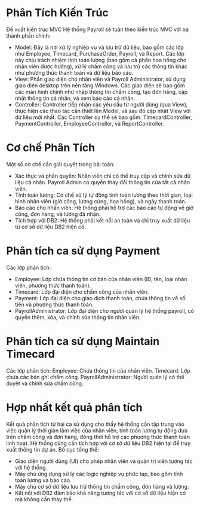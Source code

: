 # Phân Tích Kiến Trúc
Đề xuất kiến trúc MVC
Hệ thống Payroll sẽ tuân theo kiến trúc MVC với ba thành phần chính:
- Model:
  Đây là nơi xử lý nghiệp vụ và lưu trữ dữ liệu, bao gồm các lớp như Employee, Timecard, PurchaseOrder, Payroll, và Report.
Các lớp này chịu trách nhiệm tính toán lương (bao gồm cả phần hoa hồng cho nhân viên được hưởng), xử lý chấm công và lưu trữ các thông tin khác như phương thức thanh toán và dữ liệu báo cáo.
- View:
  Phần giao diện cho nhân viên và Payroll Administrator, sử dụng giao diện desktop trên nền tảng Windows.
Các giao diện sẽ bao gồm các màn hình chính như nhập thông tin chấm công, tạo đơn hàng, cập nhật thông tin cá nhân, và xem báo cáo cá nhân.
- Controller:
  Controller tiếp nhận các yêu cầu từ người dùng (qua View), thực hiện các thao tác cần thiết lên Model, và sau đó cập nhật View với dữ liệu mới nhất.
Các Controller cụ thể sẽ bao gồm: TimecardController, PaymentController, EmployeeController, và ReportController.

# Cơ chế Phân Tích
Một số cơ chế cần giải quyết trong bài toán:
- Xác thực và phân quyền: Nhân viên chỉ có thể truy cập và chỉnh sửa dữ liệu cá nhân. Payroll Admin có quyền thay đổi thông tin của tất cả nhân viên.
- Tính toán lương: Cơ chế xử lý tự động tính toán lương theo thời gian, loại hình nhân viên (giờ công, lương cứng, hoa hồng), và ngày thanh toán.
- Báo cáo cho nhân viên: Hệ thống phải hỗ trợ các báo cáo tự động về giờ công, đơn hàng, và lương đã nhận.
- Tích hợp với DB2: Hệ thống phải kết nối an toàn và chỉ truy xuất dữ liệu từ cơ sở dữ liệu DB2 hiện có.

# Phân tích ca sử dụng Payment
Các lớp phân tích:
- Employee: Lớp chứa thông tin cơ bản của nhân viên (ID, tên, loại nhân viên, phương thức thanh toán).
- Timecard: Lớp đại diện cho chấm công của nhân viên.
- Payment: Lớp đại diện cho giao dịch thanh toán, chứa thông tin về số tiền và phương thức thanh toán.
- PayrollAdministrator: Lớp đại diện cho người quản lý hệ thống payroll, có quyền thêm, xóa, và chỉnh sửa thông tin nhân viên.

# Phân tích ca sử dụng Maintain Timecard
Các lớp phân tích:
Employee: Chứa thông tin của nhân viên.
Timecard: Lớp chứa các bản ghi chấm công.
PayrollAdministrator: Người quản lý có thể duyệt và chỉnh sửa chấm công.

# Hợp nhất kết quả phân tích
  Kết quả phân tích từ hai ca sử dụng cho thấy hệ thống cần tập trung vào việc quản lý thời gian làm việc của nhân viên, tính toán lương tự động dựa trên chấm công và đơn hàng, đồng thời hỗ trợ các phương thức thanh toán linh hoạt. Hệ thống cũng cần tích hợp với cơ sở dữ liệu DB2 hiện tại để truy xuất thông tin dự án.
  Bố cục tổng thể:
- Giao diện người dùng (UI) cho phép nhân viên và quản trị viên tương tác với hệ thống.
- Máy chủ ứng dụng xử lý các logic nghiệp vụ phức tạp, bao gồm tính toán lương và báo cáo.
- Máy chủ cơ sở dữ liệu lưu trữ thông tin chấm công, đơn hàng và lương.
- Kết nối với DB2 đảm bảo khả năng tương tác với cơ sở dữ liệu hiện có mà không cần thay thế.
